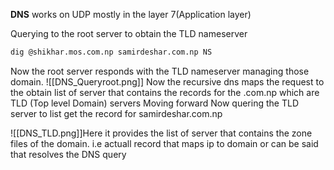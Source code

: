 **DNS** works on UDP mostly in the layer 7(Application layer)

Querying to the root server to obtain the TLD nameserver
```bash
dig @shikhar.mos.com.np samirdeshar.com.np NS
```
Now the root server responds with the TLD nameserver managing those domain.
![[DNS_Queryroot.png]]
Now the recursive dns maps the request to the obtain list of server that contains the records for the .com.np which are TLD (Top level Domain) servers
Moving forward
Now quering the TLD server to list get the record for samirdeshar.com.np 

![[DNS_TLD.png]]Here it provides the list of server that contains the zone files of the domain. i.e actuall record that maps ip to domain or can be said that resolves the DNS query
